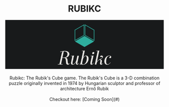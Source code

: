 <h1  align=center>RUBIKC</h1>
<P align=center>
<img src="Other Resources/Banner.png"  alt="Rubikc"><br><br>
Rubikc: The Rubik's Cube game. The Rubik's Cube is a 3-D combination puzzle originally invented in 1974 by Hungarian sculptor and professor of architecture Ernő Rubik<br><br>
Checkout here: [Coming Soon](#)
</P>